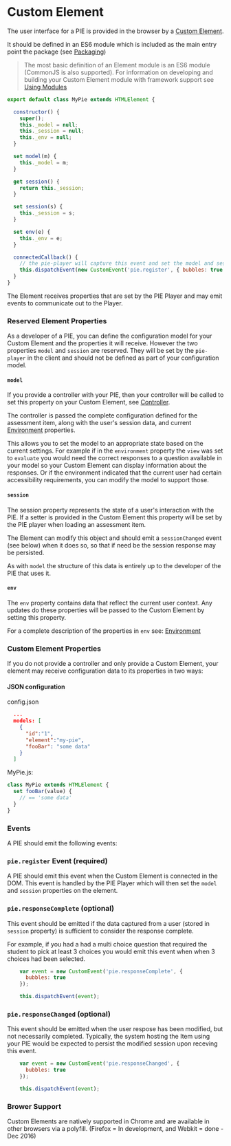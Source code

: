 # Custom Element

The user interface for a PIE is provided in the browser by a [Custom Element](https://www.w3.org/TR/custom-elements/).

It should be defined in an ES6 module which is included as the main entry point the package (see [Packaging](packaging.md))

> The most basic definition of an Element module is an ES6 module (CommonJS is also supported).
> For information on developing and building your Custom Element module with framework support see [Using Modules](using-modules.md)


```javascript
export default class MyPie extends HTMLElement {

  constructor() {
    super();
    this._model = null;
    this._session = null;
    this._env = null;
  }

  set model(m) {
    this._model = m;
  }

  get session() {
    return this._session;
  }

  set session(s) {
    this._session = s;
  }

  set env(e) {
    this._env = e;
  }

  connectedCallback() {
    // the pie-player will capture this event and set the model and session properties
    this.dispatchEvent(new CustomEvent('pie.register', { bubbles: true }));   
  }
}
```


The Element receives properties that are set by the PIE Player and may emit events to communicate out to the Player.


### Reserved Element Properties

As a developer of a PIE, you can define the configuration model for your Custom Element and the properties it will receive. However the two properties `model` and `session` are reserved. They will be set by the `pie-player` in the client and should not be defined as part of your configuration model.

#### `model`

If you provide a controller with your PIE, then your controller will be called to set this property on your Custom Element, see [Controller](./controller.md).

The controller is passed the complete configuration defined for the assessment item, along with the user's session data, and current [Environment](./environment.md) properties.

This allows you to set the model to an appropriate state based on the current settings. For example if in the `environment` property the `view` was set to `evaluate` you would need the correct responses to a question available in your model so your Custom Element can display information about the responses. Or if the environment indicated that the current user had certain accessibility requirements, you can modify the model to support those.



#### `session`

The session property represents the state of a user's interaction with the PIE. If a setter is provided in the Custom Element this property will be set by the PIE player when loading an assessment item. 

The Element can modify this object and should emit a `sessionChanged` event (see below) when it does so, so that if need be the session response may be persisted.

As with `model` the structure of this data is entirely up to the developer of the PIE that uses it.

#### `env`

The `env` property contains data that reflect the current user context. Any updates do these properties will be passed to the Custom Element by setting this property.

For a complete description of the properties in `env` see: [Environment](environment.md)

### Custom Element Properties

If you do not provide a controller and only provide a Custom Element, your element may receive configuration data to its properties in two ways:

#### JSON configuration

config.json
```json
  ...
  models: [
    {
      "id":"1",
      "element":"my-pie",
      "fooBar": "some data"
    }
  ]
```

MyPie.js:
```javascript
class MyPie extends HTMLElement {
  set fooBar(value) {
    // == 'some data'
  }
}
```



### Events

A PIE should emit the following events:


### `pie.register` Event (required)

A PIE should emit this event when the Custom Element is connected in the DOM. This event is handled by the PIE Player which will then set the `model` and `session` properties on the element.


###  `pie.responseComplete` (optional)

This event should be emitted if the data captured from a user (stored in `session` property) is sufficient to consider the response complete.

For example, if you had a had a multi choice question that required the student to pick at least 3 choices you would emit this event when when 3 choices had been selected.


```javascript
    var event = new CustomEvent('pie.responseComplete', {
      bubbles: true
    });

    this.dispatchEvent(event);
```

###  `pie.responseChanged`  (optional)

This event should be emitted when the user respose has been modified, but not necessarily completed. 
Typically, the system hosting the Item using your PIE would be expected to persist the modified session upon receving this event.

```javascript
    var event = new CustomEvent('pie.responseChanged', {
      bubbles: true
    });

    this.dispatchEvent(event);
```




### Brower Support

Custom Elements are natively supported in Chrome and are available in other browsers via a polyfill. (Firefox = In development,  and Webkit = done - Dec 2016)

